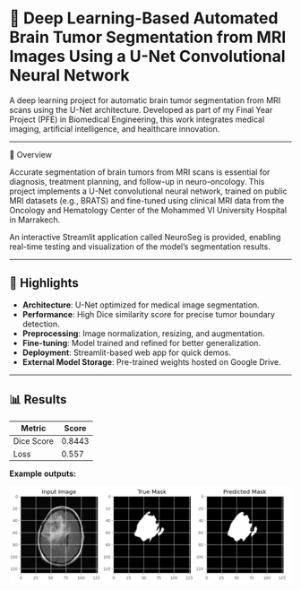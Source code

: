 
# 🧠 Deep Learning-Based Automated Brain Tumor Segmentation from MRI Images Using a U-Net Convolutional Neural Network

A deep learning project for automatic brain tumor segmentation from MRI scans using the U-Net architecture.
Developed as part of my Final Year Project (PFE) in Biomedical Engineering, this work integrates medical imaging, artificial intelligence, and healthcare innovation.

---

🚀 Overview

Accurate segmentation of brain tumors from MRI scans is essential for diagnosis, treatment planning, and follow-up in neuro-oncology.
This project implements a U-Net convolutional neural network, trained on public MRI datasets (e.g., BRATS) and fine-tuned using clinical MRI data from the Oncology and Hematology Center of the Mohammed VI University Hospital in Marrakech.

An interactive Streamlit application called NeuroSeg is provided, enabling real-time testing and visualization of the model’s segmentation results.

---

## 📌 Highlights

- **Architecture**: U-Net optimized for medical image segmentation.
- **Performance**: High Dice similarity score for precise tumor boundary detection.
- **Preprocessing**: Image normalization, resizing, and augmentation.
- **Fine-tuning**: Model trained and refined for better generalization.
- **Deployment**: Streamlit-based web app for quick demos.
- **External Model Storage**: Pre-trained weights hosted on Google Drive.

---

## 📊 Results

| Metric       | Score |
|--------------|-------|
| Dice Score   | 0.8443  |
| Loss          | 0.557  |
**Example outputs:**

 ![](Results.jpg) 



